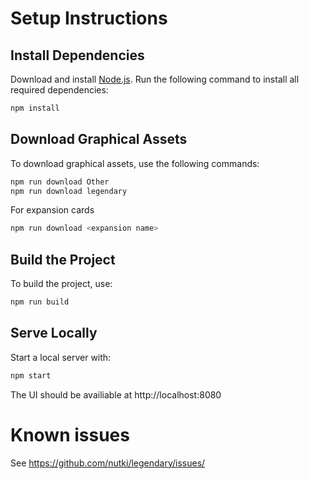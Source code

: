 # Setup Instructions

## Install Dependencies
Download and install [Node.js](https://nodejs.org/).
Run the following command to install all required dependencies:
```bash
npm install
```

## Download Graphical Assets
To download graphical assets, use the following commands:
```bash
npm run download Other
npm run download legendary
```
For expansion cards
```bash
npm run download <expansion name>
```

## Build the Project
To build the project, use:
```bash
npm run build
```

## Serve Locally
Start a local server with:
```bash
npm start
```
The UI should be availiable at http://localhost:8080

# Known issues

See https://github.com/nutki/legendary/issues/
